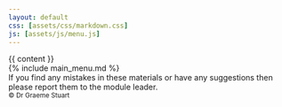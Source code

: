 ```yaml
---
layout: default
css: [assets/css/markdown.css]
js: [assets/js/menu.js]
---
```

<main>
{{ content }}
</main>
<footer>
    {% include main_menu.md %}
    <aside>
        If you find any mistakes in these materials or have any suggestions then please report them to the module leader.
    </aside>
    <small>&copy; Dr Graeme Stuart</small>
</footer>